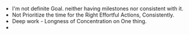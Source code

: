 - I'm not definite Goal. neither having milestones nor consistent with it.
- Not Prioritize the time for the Right Effortful Actions, Consistently.
- Deep work - Longness of Concentration on One thing.
-